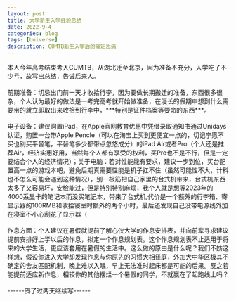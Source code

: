 ```yaml
---
layout: post
title: 大学新生入学经验总结
date: 2022-9-4
categories: blog
tags: [Universe]
description: CUMTB新生入学后的痛定思痛
---
```

<article>
    本人今年高考结束考入CUMTB，从湖北迁至北京，因为准备不充分，入学吃了不少亏，故写出总结，告诫后来人。<br><br>
    前期准备：切忌出门前一天才收拾行李，因为要做长期搬迁的准备，东西很多很杂，个人认为最好的做法是一考完高考就开始做准备，在漫长的假期中想到什么需要带的就立即取出来收拾到行李中，***特别是证件档案等要命的东西***。<br><br>
    电子设备：建议购置iPad，在Apple官网教育优惠中凭借录取通知书通过Unidays认证，购置一台带Apple Pencle（可以在淘宝上买到更便宜一点的，切记宁愿不买也别买平替笔，平替笔多少都带点忽悠成分）的iPad Air或者Pro（个人还是推荐Air，经济实惠好用，当然每个人都有享受的权利，买Pro也不是不行，但是一定要结合个人的经济情况）；关于电脑：若对性能能有要求，建议一步到位，买台配置高一点的游戏本吧，避免后期真需要性能是机子扛不住（虽然可能性不大，计科也不怎么可能会遇到这种情况），别一根筋把自己家里的台式机带来，台式机东西太多了又容易坏，安检能过，但是特别特别麻烦，我个人就是想等2023年的4000系显卡的笔记本而没买笔记本，带来了台式机,代价是一个额外的行李箱、寄显示器的100RMB和收拾寝室时额外的两个小时，最后还发现自己没带电源线外加在寝室不小心刮花了显示器（<br><br>
    作息方面：个人建议在暑假就提前了解心仪大学的作息安排表，并向前辈寻求建议提前安排好上学以后的作息，拟定一个作息规划表。这个作息规划表不止适用于将来的大学生活，更应该套用在暑假的生活中。这么做的原由是什么呢？我们不妨这样想，假设你进入大学却发现作息与你原先的习惯大相径庭，外加大中华区极其不确定的舍友匹配机制，晚上难以入眠，早上无法准时起床都是可能的后果。反之若能提前适应新作息，相较你的其他摆烂一个暑假的同学，不就赢在了起跑线上吗？<br><br>
    ------鸽了过两天继续写------
</article>
